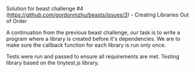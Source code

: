 Solution for beast challenge #4 (https://github.com/gordonmzhu/beasts/issues/3) - Creating Libraries Out of Order

A continuation from the previous beast challenge, our task is to write a program where a library is created before it's dependencies.  We are to make sure the callback function for each library is run only once.

Tests were run and passed to ensure all requirements are met.  Testing library based on the tinytest.js library.
